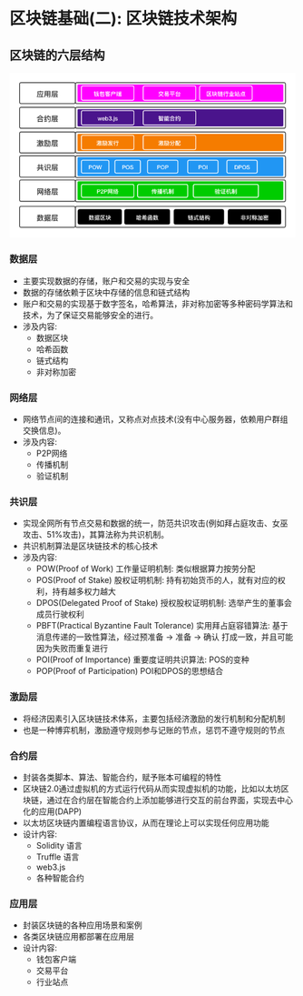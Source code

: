 # 区块链基础(二): 区块链技术架构
## 区块链的六层结构
![](../images/blockChain/blockchain-structure.png)

### 数据层
* 主要实现数据的存储，账户和交易的实现与安全
* 数据的存储依赖于区块中存储的信息和链式结构
* 账户和交易的实现基于数字签名，哈希算法，非对称加密等多种密码学算法和技术，为了保证交易能够安全的进行。
* 涉及内容:
	* 数据区块
	* 哈希函数
	* 链式结构
	* 非对称加密

### 网络层
* 网络节点间的连接和通讯，又称点对点技术(没有中心服务器，依赖用户群组交换信息)。
* 涉及内容:
	* P2P网络
	* 传播机制
	* 验证机制

### 共识层
* 实现全网所有节点交易和数据的统一，防范共识攻击(例如拜占庭攻击、女巫攻击、51%攻击)，其算法称为共识机制。
* 共识机制算法是区块链技术的核心技术
* 涉及内容:
	* POW(Proof of Work) 工作量证明机制: 类似根据算力按劳分配
	* POS(Proof of Stake) 股权证明机制: 持有初始货币的人，就有对应的权利，持有越多权力越大
	* DPOS(Delegated Proof of Stake) 授权股权证明机制: 选举产生的董事会成员行驶权利
	* PBFT(Practical Byzantine Fault Tolerance) 实用拜占庭容错算法: 基于消息传递的一致性算法，经过预准备 -> 准备 -> 确认 打成一致，并且可能因为失败而重复进行
	* POI(Proof of Importance) 重要度证明共识算法: POS的变种
	* POP(Proof of Participation) POI和DPOS的思想结合

### 激励层
* 将经济因素引入区块链技术体系，主要包括经济激励的发行机制和分配机制
* 也是一种博弈机制，激励遵守规则参与记账的节点，惩罚不遵守规则的节点

### 合约层
* 封装各类脚本、算法、智能合约，赋予账本可编程的特性
* 区块链2.0通过虚拟机的方式运行代码从而实现虚拟机的功能，比如以太坊区块链，通过在合约层在智能合约上添加能够进行交互的前台界面，实现去中心化的应用(DAPP)
* 以太坊区块链内置编程语言协议，从而在理论上可以实现任何应用功能
* 设计内容:
	* Solidity 语言
	* Truffle 语言
	* web3.js
	* 各种智能合约

### 应用层
* 封装区块链的各种应用场景和案例
* 各类区块链应用都部署在应用层
* 设计内容:
	* 钱包客户端
	* 交易平台
	* 行业站点